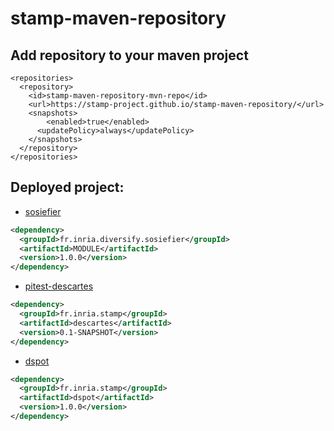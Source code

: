 # stamp-maven-repository

## Add repository to your maven project

```maven
<repositories>
  <repository>
    <id>stamp-maven-repository-mvn-repo</id>
    <url>https://stamp-project.github.io/stamp-maven-repository/</url>
    <snapshots>
        <enabled>true</enabled>
      <updatePolicy>always</updatePolicy>
    </snapshots>
  </repository>
</repositories>
```


## Deployed project:
  * [sosiefier](https://github.com/DIVERSIFY-project/sosiefier)
```xml
<dependency>
  <groupId>fr.inria.diversify.sosiefier</groupId>
  <artifactId>MODULE</artifactId>
  <version>1.0.0</version>
</dependency>
 ```

  * [pitest-descartes](https://github.com/STAMP-project/pitest-descartes)
```xml
<dependency>
  <groupId>fr.inria.stamp</groupId>
  <artifactId>descartes</artifactId>
  <version>0.1-SNAPSHOT</version>
</dependency>
```

 * [dspot](https://github.com/STAMP-project/dspot)
```xml
<dependency>
  <groupId>fr.inria.stamp</groupId>
  <artifactId>dspot</artifactId>
  <version>1.0.0</version>
</dependency>
 ```
